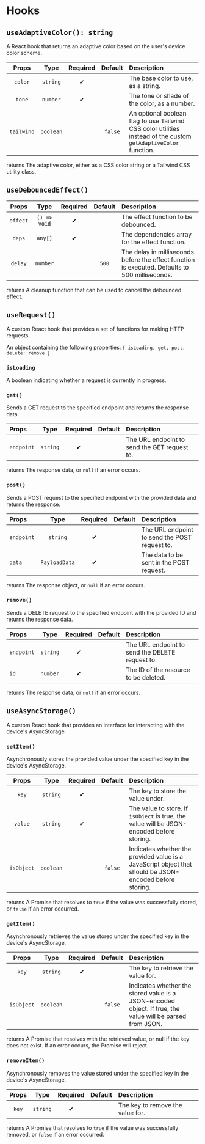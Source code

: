 # Hooks

## `useAdaptiveColor(): string`

A React hook that returns an adaptive color based on the user's device color scheme.

|   Props    |   Type    | Required | Default | Description                                                                                                     |
| :--------: | :-------: | :------: | :-----: | :-------------------------------------------------------------------------------------------------------------- |
|  `color`   | `string`  |    ✔     |         | The base color to use, as a string.                                                                             |
|   `tone`   | `number`  |    ✔     |         | The tone or shade of the color, as a number.                                                                    |
| `tailwind` | `boolean` |          | `false` | An optional boolean flag to use Tailwind CSS color utilities instead of the custom `getAdaptiveColor` function. |

returns The adaptive color, either as a CSS color string or a Tailwind CSS utility class.

## `useDebouncedEffect()`

|  Props   |     Type     | Required | Default | Description                                                                                     |
| :------: | :----------: | :------: | :-----: | :---------------------------------------------------------------------------------------------- |
| `effect` | `() => void` |    ✔     |         | The effect function to be debounced.                                                            |
|  `deps`  |   `any[]`    |    ✔     |         | The dependencies array for the effect function.                                                 |
| `delay`  |   `number`   |          |  `500`  | The delay in milliseconds before the effect function is executed. Defaults to 500 milliseconds. |

returns A cleanup function that can be used to cancel the debounced effect.

## `useRequest()`

A custom React hook that provides a set of functions for making HTTP requests.

An object containing the following properties: `{ isLoading, get, post, delete: remove }`

### `isLoading`

A boolean indicating whether a request is currently in progress.

### `get()`

Sends a GET request to the specified endpoint and returns the response data.

| Props      |   Type   | Required | Default | Description                          |
| :--------- | :------: | :------: | :-----: | :----------------------------------- |
| `endpoint` | `string` |    ✔     |         | The URL endpoint to send the GET request to. |

returns The response data, or `null` if an error occurs.

### `post()`

Sends a POST request to the specified endpoint with the provided data and returns the response.

| Props      |   Type   | Required | Default | Description                          |
| :--------- | :------: | :------: | :-----: | :----------------------------------- |
| `endpoint` | `string` |    ✔     |         | The URL endpoint to send the POST request to. |
| `data` | `PayloadData` |    ✔     |         | The data to be sent in the POST request. |

returns The response object, or `null` if an error occurs.

### `remove()`

Sends a DELETE request to the specified endpoint with the provided ID and returns the response data.

| Props      |   Type   | Required | Default | Description                          |
| :--------- | :------: | :------: | :-----: | :----------------------------------- |
| `endpoint` | `string` |    ✔     |         | The URL endpoint to send the DELETE request to. |
| `id` | `number` |    ✔     |         | The ID of the resource to be deleted. |

returns The response data, or `null` if an error occurs.

## `useAsyncStorage()`

A custom React hook that provides an interface for interacting with the device's AsyncStorage.

### `setItem()`

Asynchronously stores the provided value under the specified key in the device's AsyncStorage.

|  Props   |     Type     | Required | Default | Description                                                                                     |
| :------: | :----------: | :------: | :-----: | :---------------------------------------------------------------------------------------------- |
| `key` | `string` |    ✔     |         | The key to store the value under.                                                            |
|  `value`  |   `string`    |    ✔     |         | The value to store. If `isObject` is true, the value will be JSON-encoded before storing.                                                 |
| `isObject`  |   `boolean`   |          |  `false`  | Indicates whether the provided value is a JavaScript object that should be JSON-encoded before storing. |

returns A Promise that resolves to `true` if the value was successfully stored, or `false` if an error occurred.

### `getItem()`

Asynchronously retrieves the value stored under the specified key in the device's AsyncStorage.

|  Props   |     Type     | Required | Default | Description                                                                                     |
| :------: | :----------: | :------: | :-----: | :---------------------------------------------------------------------------------------------- |
| `key` | `string` |    ✔     |         | The key to retrieve the value for.                                                            |
| `isObject`  |   `boolean`   |          |  `false`  | Indicates whether the stored value is a JSON-encoded object. If true, the value will be parsed from JSON. |

returns A Promise that resolves with the retrieved value, or null if the key does not exist. If an error occurs, the Promise will reject.

### `removeItem()`

Asynchronously removes the value stored under the specified key in the device's AsyncStorage.

|  Props   |     Type     | Required | Default | Description                                                                                     |
| :------: | :----------: | :------: | :-----: | :---------------------------------------------------------------------------------------------- |
| `key` | `string` |    ✔     |         | The key to remove the value for.                                                            |

returns A Promise that resolves to `true` if the value was successfully removed, or `false` if an error occurred.
